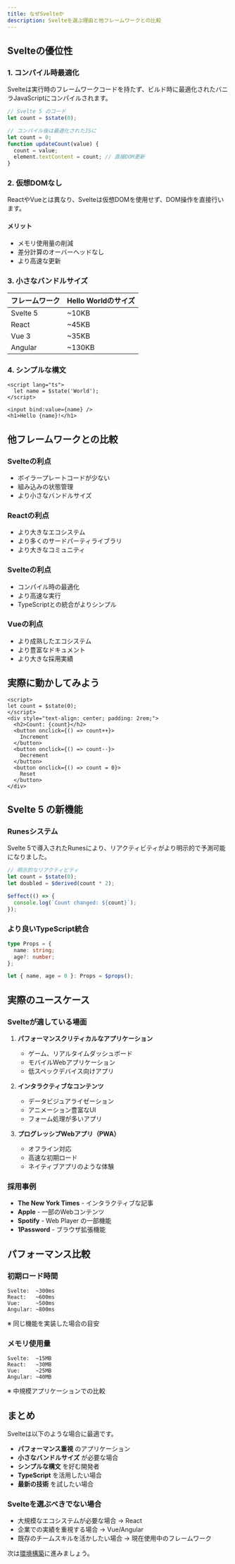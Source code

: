 ```yaml
---
title: なぜSvelteか
description: Svelteを選ぶ理由と他フレームワークとの比較
---
```


## Svelteの優位性

### 1. コンパイル時最適化

Svelteは実行時のフレームワークコードを持たず、ビルド時に最適化されたバニラJavaScriptにコンパイルされます。

```typescript
// Svelte 5 のコード
let count = $state(0);

// コンパイル後は最適化されたJSに
let count = 0;
function updateCount(value) {
  count = value;
  element.textContent = count; // 直接DOM更新
}
```

### 2. 仮想DOMなし

ReactやVueとは異なり、Svelteは仮想DOMを使用せず、DOM操作を直接行います。

#### メリット
- メモリ使用量の削減
- 差分計算のオーバーヘッドなし
- より高速な更新

### 3. 小さなバンドルサイズ

| フレームワーク | Hello Worldのサイズ |
|--------------|-------------------|
| Svelte 5     | ~10KB            |
| React        | ~45KB            |
| Vue 3        | ~35KB            |
| Angular      | ~130KB           |

### 4. シンプルな構文

```svelte
<script lang="ts">
  let name = $state('World');
</script>

<input bind:value={name} />
<h1>Hello {name}!</h1>
```

## 他フレームワークとの比較

<Tabs activeName="React との比較">
  <TabPanel name="React との比較">
    <div class="grid grid-cols-1 sm:grid-cols-2 md:grid-cols-2 gap-4 my-8">
      <div class="p-4 border border-gray-2 dark:border-gray-7 rounded-lg shadow-md hover:shadow-lg transition-shadow">
        <h3 class="font-bold text-lg mb-2">Svelteの利点</h3>
        <ul>
          <li>ボイラープレートコードが少ない</li>
          <li>組み込みの状態管理</li>
          <li>より小さなバンドルサイズ</li>
        </ul>
      </div>
      <div class="p-4 border border-gray-2 dark:border-gray-7 rounded-lg shadow-md hover:shadow-lg transition-shadow">
        <h3 class="font-bold text-lg mb-2">Reactの利点 </h3>
        <ul>
          <li>より大きなエコシステム</li>
          <li>より多くのサードパーティライブラリ</li>
          <li>より大きなコミュニティ</li>
        </ul>
      </div>
    </div>
  </TabPanel>

  <TabPanel name="Vue との比較">
    <div class="grid grid-cols-1 sm:grid-cols-2 md:grid-cols-2 gap-4 my-8">
      <div class="p-4 border border-gray-2 dark:border-gray-7 rounded-lg shadow-md hover:shadow-lg transition-shadow">
        <h3 class="font-bold text-lg mb-2">Svelteの利点</h3>
        <ul>
          <li>コンパイル時の最適化</li>
          <li>より高速な実行</li>
          <li>TypeScriptとの統合がよりシンプル</li>
        </ul>
      </div>
      <div class="p-4 border border-gray-2 dark:border-gray-7 rounded-lg shadow-md hover:shadow-lg transition-shadow">
        <h3 class="font-bold text-lg mb-2">Vueの利点 </h3>
        <ul>
          <li>より成熟したエコシステム</li>
          <li>より豊富なドキュメント</li>
          <li>より大きな採用実績</li>
        </ul>
      </div>
    </div>
  </TabPanel>
</Tabs>

## 実際に動かしてみよう

```svelte live ln title=Counter.svelte
<script>
let count = $state(0);
</script>
<div style="text-align: center; padding: 2rem;">
  <h2>Count: {count}</h2>
  <button onclick={() => count++}>
    Increment
  </button>
  <button onclick={() => count--}>
    Decrement
  </button>
  <button onclick={() => count = 0}>
    Reset
  </button>
</div>
```

## Svelte 5 の新機能

### Runesシステム

Svelte 5で導入されたRunesにより、リアクティビティがより明示的で予測可能になりました。

```typescript
// 明示的なリアクティビティ
let count = $state(0);
let doubled = $derived(count * 2);

$effect(() => {
  console.log(`Count changed: ${count}`);
});
```

### より良いTypeScript統合

```typescript
type Props = {
  name: string;
  age?: number;
};

let { name, age = 0 }: Props = $props();
```

## 実際のユースケース

### Svelteが適している場面

1. **パフォーマンスクリティカルなアプリケーション**
   - ゲーム、リアルタイムダッシュボード
   - モバイルWebアプリケーション
   - 低スペックデバイス向けアプリ

2. **インタラクティブなコンテンツ**
   - データビジュアライゼーション
   - アニメーション豊富なUI
   - フォーム処理が多いアプリ

3. **プログレッシブWebアプリ（PWA）**
   - オフライン対応
   - 高速な初期ロード
   - ネイティブアプリのような体験

### 採用事例

- **The New York Times** - インタラクティブな記事
- **Apple** - 一部のWebコンテンツ
- **Spotify** - Web Player の一部機能
- **1Password** - ブラウザ拡張機能

## パフォーマンス比較

### 初期ロード時間
```
Svelte:  ~300ms
React:   ~600ms
Vue:     ~500ms
Angular: ~800ms
```
※ 同じ機能を実装した場合の目安

### メモリ使用量
```
Svelte:  ~15MB
React:   ~30MB
Vue:     ~25MB
Angular: ~40MB
```
※ 中規模アプリケーションでの比較

## まとめ

Svelteは以下のような場合に最適です。

- **パフォーマンス重視** のアプリケーション
- **小さなバンドルサイズ** が必要な場合
- **シンプルな構文** を好む開発者
- **TypeScript** を活用したい場合
- **最新の技術** を試したい場合

### Svelteを選ぶべきでない場合

- 大規模なエコシステムが必要な場合 → React
- 企業での実績を重視する場合 → Vue/Angular
- 既存のチームスキルを活かしたい場合 → 現在使用中のフレームワーク

次は[環境構築](/introduction/setup/)に進みましょう。